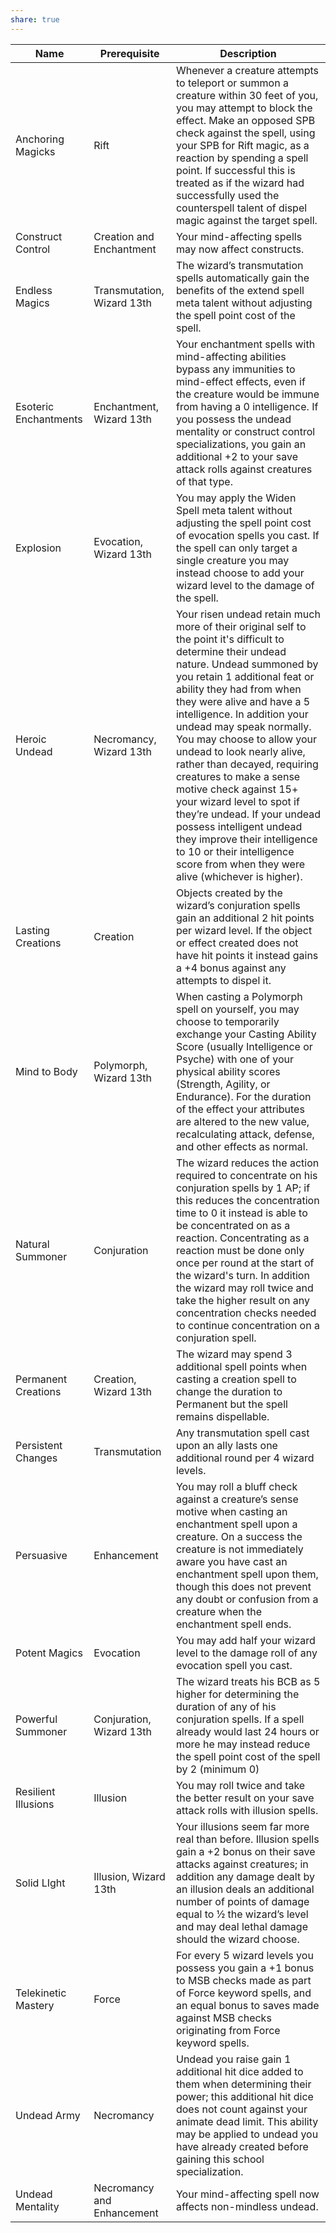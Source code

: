 ```yaml
---
share: true
---
```


| Name                  | Prerequisite               | Description                                                                                                                                                                                                                                                                                                                                                                                                                                                                                                                                                                                                                                        |
| --------------------- | -------------------------- | -------------------------------------------------------------------------------------------------------------------------------------------------------------------------------------------------------------------------------------------------------------------------------------------------------------------------------------------------------------------------------------------------------------------------------------------------------------------------------------------------------------------------------------------------------------------------------------------------------------------------------------------------- |
| Anchoring Magicks     | Rift                       | Whenever a creature attempts to teleport or summon a creature within 30 feet of you, you may attempt to block the effect. Make an opposed SPB check against the spell, using your SPB for Rift magic, as a reaction by spending a spell point. If successful this is treated as if the wizard had successfully used the counterspell talent of dispel magic against the target spell.                                                                                                                                                                                                                                                              |
| Construct Control     | Creation and Enchantment   | Your mind-affecting spells may now affect constructs.                                                                                                                                                                                                                                                                                                                                                                                                                                                                                                                                                                                              |
| Endless Magics        | Transmutation, Wizard 13th | The wizard’s transmutation spells automatically gain the benefits of the extend spell meta talent without adjusting the spell point cost of the spell.                                                                                                                                                                                                                                                                                                                                                                                                                                                                                             |
| Esoteric Enchantments | Enchantment, Wizard 13th   | Your enchantment spells with mind-affecting abilities bypass any immunities to mind-effect effects, even if the creature would be immune from having a 0 intelligence. If you possess the undead mentality or construct control specializations, you gain an additional +2 to your save attack rolls against creatures of that type.                                                                                                                                                                                                                                                                                                               |
| Explosion             | Evocation, Wizard 13th     | You may apply the Widen Spell meta talent without adjusting the spell point cost of evocation spells you cast. If the spell can only target a single creature you may instead choose to add your wizard level to the damage of the spell.                                                                                                                                                                                                                                                                                                                                                                                                          |
| Heroic Undead         | Necromancy, Wizard 13th    | Your risen undead retain much more of their original self to the point it's difficult to determine their undead nature. Undead summoned by you retain 1 additional feat or ability they had from when they were alive and have a 5 intelligence. In addition your undead may speak normally. You may choose to allow your undead to look nearly alive, rather than decayed, requiring creatures to make a sense motive check against 15+ your wizard level to spot if they’re undead. If your undead possess intelligent undead they improve their intelligence to 10 or their intelligence score from when they were alive (whichever is higher). |
| Lasting Creations     | Creation                   | Objects created by the wizard’s conjuration spells gain an additional 2 hit points per wizard level. If the object or effect created does not have hit points it instead gains a +4 bonus against any attempts to dispel it.                                                                                                                                                                                                                                                                                                                                                                                                                       |
| Mind to Body          | Polymorph, Wizard 13th     | When casting a Polymorph spell on yourself, you may choose to temporarily exchange your Casting Ability Score (usually Intelligence or Psyche) with one of your physical ability scores (Strength, Agility, or Endurance). For the duration of the effect your attributes are altered to the new value, recalculating attack, defense, and other effects as normal.                                                                                                                                                                                                                                                                                |
| Natural Summoner      | Conjuration                | The wizard reduces the action required to concentrate on his conjuration spells by 1 AP; if this reduces the concentration time to 0 it instead is able to be concentrated on as a reaction. Concentrating as a reaction must be done only once per round at the start of the wizard's turn. In addition the wizard may roll twice and take the higher result on any concentration checks needed to continue concentration on a conjuration spell.                                                                                                                                                                                                 |
| Permanent Creations   | Creation, Wizard 13th      | The wizard may spend 3 additional spell points when casting a creation spell to change the duration to Permanent but the spell remains dispellable.                                                                                                                                                                                                                                                                                                                                                                                                                                                                                                |
| Persistent Changes    | Transmutation              | Any transmutation spell cast upon an ally lasts one additional round per 4 wizard levels.                                                                                                                                                                                                                                                                                                                                                                                                                                                                                                                                                          |
| Persuasive            | Enhancement                | You may roll a bluff check against a creature’s sense motive when casting an enchantment spell upon a creature. On a success the creature is not immediately aware you have cast an enchantment spell upon them, though this does not prevent any doubt or confusion from a creature when the enchantment spell ends.                                                                                                                                                                                                                                                                                                                              |
| Potent Magics         | Evocation                  | You may add half your wizard level to the damage roll of any evocation spell you cast.                                                                                                                                                                                                                                                                                                                                                                                                                                                                                                                                                             |
| Powerful Summoner     | Conjuration, Wizard 13th   | The wizard treats his BCB as 5 higher for determining the duration of any of his conjuration spells. If a spell already would last 24 hours or more he may instead reduce the spell point cost of the spell by 2 (minimum 0)                                                                                                                                                                                                                                                                                                                                                                                                                       |
| Resilient Illusions   | Illusion                   | You may roll twice and take the better result on your save attack rolls with illusion spells.                                                                                                                                                                                                                                                                                                                                                                                                                                                                                                                                                      |
| Solid LIght           | Illusion, Wizard 13th      | Your illusions seem far more real than before. Illusion spells gain a +2 bonus on their save attacks against creatures; in addition any damage dealt by an illusion deals an additional number of points of damage equal to ½ the wizard’s level and may deal lethal damage should the wizard choose.                                                                                                                                                                                                                                                                                                                                              |
| Telekinetic Mastery   | Force                      | For every 5 wizard levels you possess you gain a +1 bonus to MSB checks made as part of Force keyword spells, and an equal bonus to saves made against MSB checks originating from Force keyword spells.                                                                                                                                                                                                                                                                                                                                                                                                                                           |
| Undead Army           | Necromancy                 | Undead you raise gain 1 additional hit dice added to them when determining their power; this additional hit dice does not count against your animate dead limit. This ability may be applied to undead you have already created before gaining this school specialization.                                                                                                                                                                                                                                                                                                                                                                         |
| Undead Mentality      | Necromancy and Enhancement | Your mind-affecting spell now affects non-mindless undead.                                                                                                                                                                                                                                                                                                                                                                                                                                                                                                                                                                                         |

